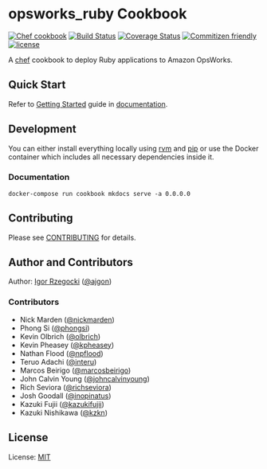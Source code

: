 # opsworks\_ruby Cookbook

[![Chef cookbook](https://img.shields.io/cookbook/v/opsworks_ruby.svg)](https://supermarket.chef.io/cookbooks/opsworks_ruby)
[![Build Status](https://github.com/ajgon/opsworks_ruby/actions/workflows/main.yml/badge.svg)](https://github.com/ajgon/opsworks_ruby/actions/workflows/main.yml)
[![Coverage Status](https://coveralls.io/repos/github/ajgon/opsworks_ruby/badge.svg?branch=master)](https://coveralls.io/github/ajgon/opsworks_ruby?branch=master)
[![Commitizen friendly](https://img.shields.io/badge/commitizen-friendly-brightgreen.svg)](http://commitizen.github.io/cz-cli/)
[![license](https://img.shields.io/github/license/ajgon/opsworks_ruby.svg?maxAge=2592000)](https://opsworks-ruby.mit-license.org/)

A [chef](https://www.chef.io/) cookbook to deploy Ruby applications to Amazon OpsWorks.

## Quick Start

Refer to [Getting Started](https://opsworks-ruby.rzegocki.pl/docs/latest/getting-started/)
guide in [documentation](https://opsworks-ruby.rzegocki.pl/docs/latest/).

## Development

You can either install everything locally using [rvm](https://rvm.io/) and [pip](https://pypi.python.org/pypi/pip)
or use the Docker container which includes all necessary dependencies inside it.

### Documentation

```
docker-compose run cookbook mkdocs serve -a 0.0.0.0
```

## Contributing

Please see [CONTRIBUTING](https://github.com/ajgon/opsworks_ruby/blob/master/CONTRIBUTING.md)
for details.

## Author and Contributors

Author: [Igor Rzegocki](https://www.rzegocki.pl/) ([@ajgon](https://github.com/ajgon))

### Contributors

* Nick Marden ([@nickmarden](https://github.com/nickmarden))
* Phong Si ([@phongsi](https://github.com/phongsi))
* Kevin Olbrich ([@olbrich](https://github.com/olbrich))
* Kevin Pheasey ([@kpheasey](https://github.com/kpheasey))
* Nathan Flood ([@npflood](https://github.com/npflood))
* Teruo Adachi ([@interu](https://github.com/interu))
* Marcos Beirigo ([@marcosbeirigo](https://github.com/marcosbeirigo))
* John Calvin Young ([@johncalvinyoung](https://github.com/johncalvinyoung))
* Rich Seviora ([@richseviora](https://github.com/richseviora))
* Josh Goodall ([@inopinatus](https://github.com/inopinatus))
* Kazuki Fujii ([@kazukifujii](https://github.com/kazukifujii))
* Kazuki Nishikawa ([@kzkn](https://github.com/kzkn))

## License

License: [MIT](http://opsworks-ruby.mit-license.org/)

